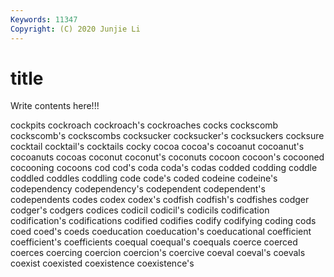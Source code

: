 ```yaml
---
Keywords: 11347
Copyright: (C) 2020 Junjie Li
---
```


# title

Write contents here!!!
 
cockpits 
cockroach 
cockroach's 
cockroaches 
cocks 
cockscomb 
cockscomb's
cockscombs 
cocksucker 
cocksucker's 
cocksuckers 
cocksure 
cocktail 
cocktail's 
cocktails 
cocky 
cocoa
cocoa's 
cocoanut 
cocoanut's 
cocoanuts 
cocoas 
coconut 
coconut's 
coconuts 
cocoon 
cocoon's
cocooned 
cocooning 
cocoons 
cod 
cod's 
coda 
coda's 
codas 
codded 
codding
coddle 
coddled 
coddles 
coddling 
code 
code's 
coded 
codeine 
codeine's 
codependency
codependency's 
codependent 
codependent's 
codependents 
codes 
codex 
codex's 
codfish 
codfish's 
codfishes
codger 
codger's 
codgers 
codices 
codicil 
codicil's 
codicils 
codification 
codification's 
codifications
codified 
codifies 
codify 
codifying 
coding 
cods 
coed 
coed's 
coeds 
coeducation
coeducation's 
coeducational 
coefficient 
coefficient's 
coefficients 
coequal 
coequal's 
coequals 
coerce 
coerced
coerces 
coercing 
coercion 
coercion's 
coercive 
coeval 
coeval's 
coevals 
coexist 
coexisted
coexistence 
coexistence's 
